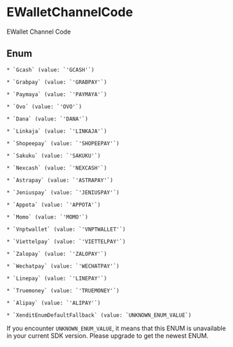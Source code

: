 # EWalletChannelCode

EWallet Channel Code


## Enum


    * `Gcash` (value: `'GCASH'`)

    * `Grabpay` (value: `'GRABPAY'`)

    * `Paymaya` (value: `'PAYMAYA'`)

    * `Ovo` (value: `'OVO'`)

    * `Dana` (value: `'DANA'`)

    * `Linkaja` (value: `'LINKAJA'`)

    * `Shopeepay` (value: `'SHOPEEPAY'`)

    * `Sakuku` (value: `'SAKUKU'`)

    * `Nexcash` (value: `'NEXCASH'`)

    * `Astrapay` (value: `'ASTRAPAY'`)

    * `Jeniuspay` (value: `'JENIUSPAY'`)

    * `Appota` (value: `'APPOTA'`)

    * `Momo` (value: `'MOMO'`)

    * `Vnptwallet` (value: `'VNPTWALLET'`)

    * `Viettelpay` (value: `'VIETTELPAY'`)

    * `Zalopay` (value: `'ZALOPAY'`)

    * `Wechatpay` (value: `'WECHATPAY'`)

    * `Linepay` (value: `'LINEPAY'`)

    * `Truemoney` (value: `'TRUEMONEY'`)

    * `Alipay` (value: `'ALIPAY'`)

    * `XenditEnumDefaultFallback` (value: `UNKNOWN_ENUM_VALUE`)

If you encounter `UNKNOWN_ENUM_VALUE`, it means that this ENUM is unavailable in your current SDK version. Please upgrade to get the newest ENUM.

